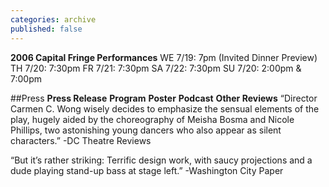 ```yaml
---
categories: archive
published: false
---
```


**2006 Capital Fringe Performances**
WE 7/19: 7pm (Invited Dinner Preview)
TH 7/20: 7:30pm
FR 7/21: 7:30pm
SA 7/22: 7:30pm
SU 7/20: 2:00pm & 7:00pm

##Press
**Press Release**
**Program**
**Poster** 
**Podcast**
**Other Reviews**
“Director Carmen C. Wong wisely decides to emphasize the sensual elements of the play, hugely aided by the choreography of Meisha Bosma and Nicole Phillips, two astonishing young dancers who also appear as silent characters.” -DC Theatre Reviews

“But it’s rather striking: Terrific design work, with saucy projections and a dude playing stand-up bass at stage left.” -Washington City Paper